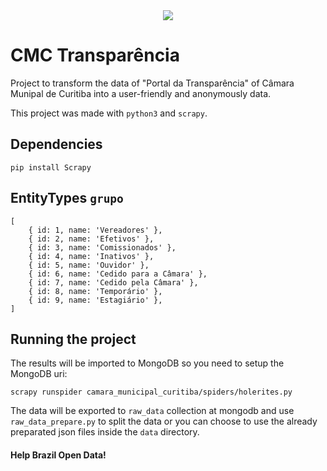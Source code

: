 <center>
    <img src="https://cmc-transparencia.herokuapp.com/static/og-image.png" >
</center>

# CMC Transparência

Project to transform the data of "Portal da Transparência" of Câmara Munipal de Curitiba into a user-friendly and anonymously data.

This project was made with `python3` and `scrapy`.

## Dependencies

`pip install Scrapy`

## EntityTypes `grupo`

    [
        { id: 1, name: 'Vereadores' },
        { id: 2, name: 'Efetivos' },
        { id: 3, name: 'Comissionados' },
        { id: 4, name: 'Inativos' },
        { id: 5, name: 'Ouvidor' },
        { id: 6, name: 'Cedido para a Câmara' },
        { id: 7, name: 'Cedido pela Câmara' },
        { id: 8, name: 'Temporário' },
        { id: 9, name: 'Estagiário' },
    ]

## Running the project

The results will be imported to MongoDB so you need to setup the MongoDB uri:

    scrapy runspider camara_municipal_curitiba/spiders/holerites.py

The data will be exported to `raw_data` collection at mongodb and use `raw_data_prepare.py` to split the data or you can choose to use the already preparated json files inside the `data` directory.

#### Help Brazil Open Data!
